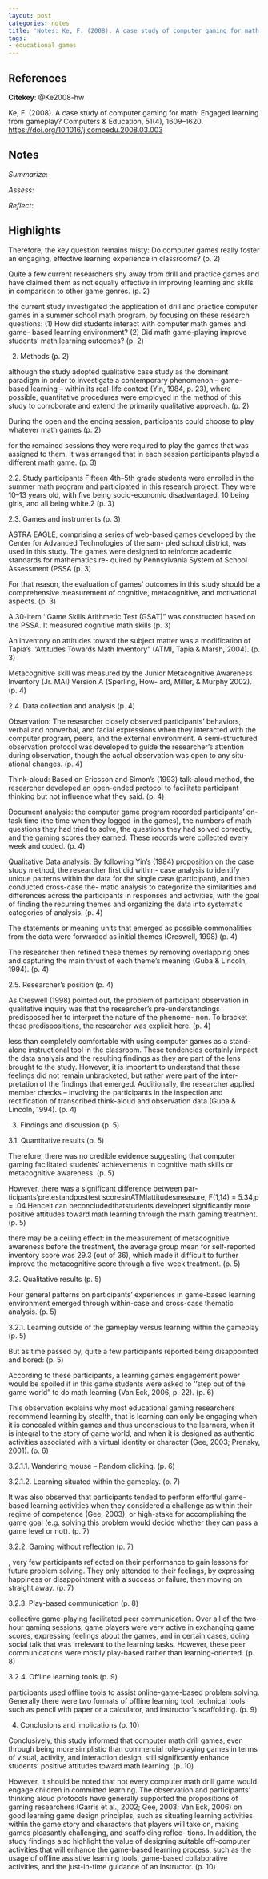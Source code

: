 ```yaml
---
layout: post
categories: notes
title: 'Notes: Ke, F. (2008). A case study of computer gaming for math: Engaged learning from gameplay?'
tags:
- educational games
---
```


## References

**Citekey**: @Ke2008-hw

Ke, F. (2008). A case study of computer gaming for math: Engaged learning from gameplay? Computers & Education, 51(4), 1609–1620. https://doi.org/10.1016/j.compedu.2008.03.003

## Notes

*Summarize*: 

*Assess*:

*Reflect*:

## Highlights

Therefore, the key question remains misty: Do computer games really foster an engaging, effective learning experience in classrooms? (p. 2)

Quite a few current researchers shy away from drill and practice games and have claimed them as not equally effective in improving learning and skills in comparison to other game genres. (p. 2)

the current study investigated the application of drill and practice computer games in a summer school math program, by focusing on these research questions: (1) How did students interact with computer math games and game- based learning environment? (2) Did math game-playing improve students’ math learning outcomes? (p. 2)

2. Methods (p. 2)

although the study adopted qualitative case study as the dominant paradigm in order to investigate a contemporary phenomenon – game-based learning – within its real-life context (Yin, 1984, p. 23), where possible, quantitative procedures were employed in the method of this study to corroborate and extend the primarily qualitative approach. (p. 2)

During the open and the ending session, participants could choose to play whatever math games (p. 2)

for the remained sessions they were required to play the games that was assigned to them. It was arranged that in each session participants played a different math game. (p. 3)

2.2. Study participants Fifteen 4th–5th grade students were enrolled in the summer math program and participated in this research project. They were 10–13 years old, with five being socio-economic disadvantaged, 10 being girls, and all being white.2 (p. 3)

2.3. Games and instruments (p. 3)

ASTRA EAGLE, comprising a series of web-based games developed by the Center for Advanced Technologies of the sam- pled school district, was used in this study. The games were designed to reinforce academic standards for mathematics re- quired by Pennsylvania System of School Assessment (PSSA (p. 3)

For that reason, the evaluation of games’ outcomes in this study should be a comprehensive measurement of cognitive, metacognitive, and motivational aspects. (p. 3)

A 30-item ‘‘Game Skills Arithmetic Test (GSAT)” was constructed based on the PSSA. It measured cognitive math skills (p. 3)

An inventory on attitudes toward the subject matter was a modification of Tapia’s ‘‘Attitudes Towards Math Inventory” (ATMI, Tapia & Marsh, 2004). (p. 3)

Metacognitive skill was measured by the Junior Metacognitive Awareness Inventory (Jr. MAI) Version A (Sperling, How- ard, Miller, & Murphy 2002). (p. 4)

2.4. Data collection and analysis (p. 4)

Observation: The researcher closely observed participants’ behaviors, verbal and nonverbal, and facial expressions when they interacted with the computer program, peers, and the external environment. A semi-structured observation protocol was developed to guide the researcher’s attention during observation, though the actual observation was open to any situ- ational changes. (p. 4)

Think-aloud: Based on Ericsson and Simon’s (1993) talk-aloud method, the researcher developed an open-ended protocol to facilitate participant thinking but not influence what they said. (p. 4)

Document analysis: the computer game program recorded participants’ on-task time (the time when they logged-in the games), the numbers of math questions they had tried to solve, the questions they had solved correctly, and the gaming scores they earned. These records were collected every week and coded. (p. 4)

Qualitative Data analysis: By following Yin’s (1984) proposition on the case study method, the researcher first did within- case analysis to identify unique patterns within the data for the single case (participant), and then conducted cross-case the- matic analysis to categorize the similarities and differences across the participants in responses and activities, with the goal of finding the recurring themes and organizing the data into systematic categories of analysis. (p. 4)

The statements or meaning units that emerged as possible commonalities from the data were forwarded as initial themes (Creswell, 1998) (p. 4)

The researcher then refined these themes by removing overlapping ones and capturing the main thrust of each theme’s meaning (Guba & Lincoln, 1994). (p. 4)

2.5. Researcher’s position (p. 4)

As Creswell (1998) pointed out, the problem of participant observation in qualitative inquiry was that the researcher’s pre-understandings predisposed her to interpret the nature of the phenome- non. To bracket these predispositions, the researcher was explicit here. (p. 4)

less than completely comfortable with using computer games as a stand-alone instructional tool in the classroom. These tendencies certainly impact the data analysis and the resulting findings as they are part of the lens brought to the study. However, it is important to understand that these feelings did not remain unbracketed, but rather were part of the inter- pretation of the findings that emerged. Additionally, the researcher applied member checks – involving the participants in the inspection and rectification of transcribed think-aloud and observation data (Guba & Lincoln, 1994). (p. 4)

3. Findings and discussion (p. 5)

3.1. Quantitative results (p. 5)

Therefore, there was no credible evidence suggesting that computer gaming facilitated students’ achievements in cognitive math skills or metacognitive awareness. (p. 5)

However, there was a significant difference between par- ticipants’pretestandposttest scoresinATMIattitudesmeasure, F(1,14) = 5.34,p = .04.Henceit can beconcludedthatstudents developed significantly more positive attitudes toward math learning through the math gaming treatment. (p. 5)

there may be a ceiling effect: in the measurement of metacognitive awareness before the treatment, the average group mean for self-reported inventory score was 29.3 (out of 36), which made it difficult to further improve the metacognitive score through a five-week treatment. (p. 5)

3.2. Qualitative results (p. 5)

Four general patterns on participants’ experiences in game-based learning environment emerged through within-case and cross-case thematic analysis. (p. 5)

3.2.1. Learning outside of the gameplay versus learning within the gameplay (p. 5)

But as time passed by, quite a few participants reported being disappointed and bored: (p. 5)

According to these participants, a learning game’s engagement power would be spoiled if in this game students were asked to ‘‘step out of the game world” to do math learning (Van Eck, 2006, p. 22). (p. 6)

This observation explains why most educational gaming researchers recommend learning by stealth, that is learning can only be engaging when it is concealed within games and thus unconscious to the learners, when it is integral to the story of game world, and when it is designed as authentic activities associated with a virtual identity or character (Gee, 2003; Prensky, 2001). (p. 6)

3.2.1.1. Wandering mouse – Random clicking. (p. 6)

3.2.1.2. Learning situated within the gameplay. (p. 7)

It was also observed that participants tended to perform effortful game-based learning activities when they considered a challenge as within their regime of competence (Gee, 2003), or high-stake for accomplishing the game goal (e.g. solving this problem would decide whether they can pass a game level or not). (p. 7)

3.2.2. Gaming without reflection (p. 7)

, very few participants reflected on their performance to gain lessons for future problem solving. They only attended to their feelings, by expressing happiness or disappointment with a success or failure, then moving on straight away. (p. 7)

3.2.3. Play-based communication (p. 8)

collective game-playing facilitated peer communication. Over all of the two-hour gaming sessions, game players were very active in exchanging game scores, expressing feelings about the games, and in certain cases, doing social talk that was irrelevant to the learning tasks. However, these peer communications were mostly play-based rather than learning-oriented. (p. 8)

3.2.4. Offline learning tools (p. 9)

participants used offline tools to assist online-game-based problem solving. Generally there were two formats of offline learning tool: technical tools such as pencil with paper or a calculator, and instructor’s scaffolding. (p. 9)

4. Conclusions and implications (p. 10)

Conclusively, this study informed that computer math drill games, even through being more simplistic than commercial role-playing games in terms of visual, activity, and interaction design, still significantly enhance students’ positive attitudes toward math learning. (p. 10)

However, it should be noted that not every computer math drill game would engage children in committed learning. The observation and participants’ thinking aloud protocols have generally supported the propositions of gaming researchers (Garris et al., 2002; Gee, 2003; Van Eck, 2006) on good learning game design principles, such as situating learning activities within the game story and characters that players will take on, making games pleasantly challenging, and scaffolding reflec- tions. In addition, the study findings also highlight the value of designing suitable off-computer activities that will enhance the game-based learning process, such as the usage of offline assistive learning tools, game-based collaborative activities, and the just-in-time guidance of an instructor. (p. 10)
